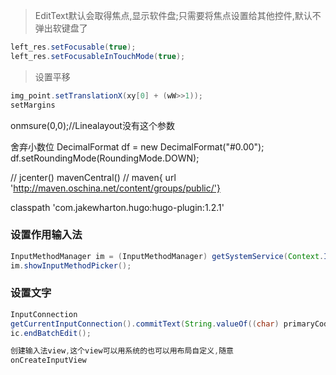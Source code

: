 > EditText默认会取得焦点,显示软件盘;只需要将焦点设置给其他控件,默认不弹出软键盘了

```java
left_res.setFocusable(true);
left_res.setFocusableInTouchMode(true);
```


> 设置平移
```java
img_point.setTranslationX(xy[0] + (wW>>1));
setMargins
```

onmsure(0,0);//Linealayout没有这个参数

舍弃小数位
DecimalFormat df = new DecimalFormat("#0.00");
df.setRoundingMode(RoundingMode.DOWN);

//        jcenter()
        mavenCentral()
//        maven{ url 'http://maven.oschina.net/content/groups/public/'}


classpath 'com.jakewharton.hugo:hugo-plugin:1.2.1'


### 设置作用输入法
```java
InputMethodManager im = (InputMethodManager) getSystemService(Context.INPUT_METHOD_SERVICE);
im.showInputMethodPicker();

```

### 设置文字
```java
InputConnection
getCurrentInputConnection().commitText(String.valueOf((char) primaryCode), 1);
ic.endBatchEdit();
```

```java
创建输入法view,这个view可以用系统的也可以用布局自定义,随意
onCreateInputView
```
